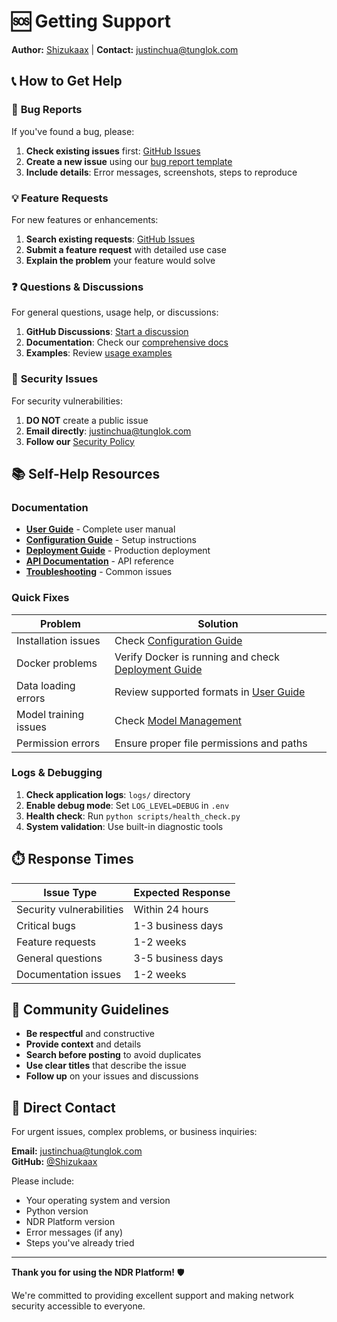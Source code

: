 # 🆘 Getting Support

**Author:** [Shizukaax](https://github.com/Shizukaax) | **Contact:** justinchua@tunglok.com

## 📞 How to Get Help

### 🐛 **Bug Reports**
If you've found a bug, please:
1. **Check existing issues** first: [GitHub Issues](https://github.com/Shizukaax/ndr-platform/issues)
2. **Create a new issue** using our [bug report template](https://github.com/Shizukaax/ndr-platform/issues/new)
3. **Include details**: Error messages, screenshots, steps to reproduce

### 💡 **Feature Requests**
For new features or enhancements:
1. **Search existing requests**: [GitHub Issues](https://github.com/Shizukaax/ndr-platform/issues?q=is%3Aissue+label%3Aenhancement)
2. **Submit a feature request** with detailed use case
3. **Explain the problem** your feature would solve

### ❓ **Questions & Discussions**
For general questions, usage help, or discussions:
1. **GitHub Discussions**: [Start a discussion](https://github.com/Shizukaax/ndr-platform/discussions)
2. **Documentation**: Check our [comprehensive docs](../docs/)
3. **Examples**: Review [usage examples](../examples/)

### 🚨 **Security Issues**
For security vulnerabilities:
1. **DO NOT** create a public issue
2. **Email directly**: justinchua@tunglok.com
3. **Follow our** [Security Policy](SECURITY.md)

## 📚 **Self-Help Resources**

### **Documentation**
- **[User Guide](../docs/USER_GUIDE.md)** - Complete user manual
- **[Configuration Guide](../docs/CONFIGURATION_GUIDE.md)** - Setup instructions
- **[Deployment Guide](../docs/DEPLOYMENT_GUIDE.md)** - Production deployment
- **[API Documentation](../docs/API_DOCUMENTATION.md)** - API reference
- **[Troubleshooting](../docs/USER_GUIDE.md#troubleshooting)** - Common issues

### **Quick Fixes**
| Problem | Solution |
|---------|----------|
| Installation issues | Check [Configuration Guide](../docs/CONFIGURATION_GUIDE.md) |
| Docker problems | Verify Docker is running and check [Deployment Guide](../docs/DEPLOYMENT_GUIDE.md) |
| Data loading errors | Review supported formats in [User Guide](../docs/USER_GUIDE.md) |
| Model training issues | Check [Model Management](../docs/USER_GUIDE.md#model-training) |
| Permission errors | Ensure proper file permissions and paths |

### **Logs & Debugging**
1. **Check application logs**: `logs/` directory
2. **Enable debug mode**: Set `LOG_LEVEL=DEBUG` in `.env`
3. **Health check**: Run `python scripts/health_check.py`
4. **System validation**: Use built-in diagnostic tools

## ⏱️ **Response Times**

| Issue Type | Expected Response |
|------------|-------------------|
| Security vulnerabilities | Within 24 hours |
| Critical bugs | 1-3 business days |
| Feature requests | 1-2 weeks |
| General questions | 3-5 business days |
| Documentation issues | 1-2 weeks |

## 🤝 **Community Guidelines**

- **Be respectful** and constructive
- **Provide context** and details
- **Search before posting** to avoid duplicates
- **Use clear titles** that describe the issue
- **Follow up** on your issues and discussions

## 📧 **Direct Contact**

For urgent issues, complex problems, or business inquiries:

**Email:** justinchua@tunglok.com  
**GitHub:** [@Shizukaax](https://github.com/Shizukaax)

Please include:
- Your operating system and version
- Python version
- NDR Platform version
- Error messages (if any)
- Steps you've already tried

---

**Thank you for using the NDR Platform!** 🛡️

We're committed to providing excellent support and making network security accessible to everyone.
